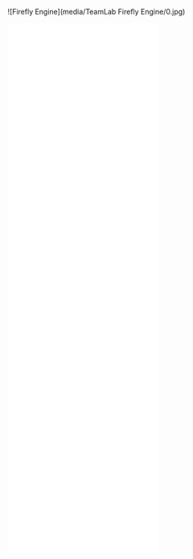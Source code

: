 ![Firefly Engine](media/TeamLab Firefly Engine/0.jpg)

<!-- # Collaborators


# Process

# Grouping 
# Audio Reactivity
# Color Modes
# Interactivity
# Clock Model
# Kuramoto Model -->

<!-- ![Firefly Engine](media/TeamLab Firefly Engine/grouping_1.jpg)
![Firefly Engine](media/TeamLab Firefly Engine/radius.jpg) -->


<div class="videoWrapper">
<iframe src="media/TeamLab Firefly Engine/grouping_vid.mp4" frameborder="0" allowfullscreen></iframe>
</div>

<div class="videoWrapper">
<iframe src="media/TeamLab Firefly Engine/sync_vid.mp4" frameborder="0" allowfullscreen></iframe>
</div>

<div class="videoWrapper">
<iframe src="media/TeamLab Firefly Engine/final.mp4" frameborder="0" allowfullscreen></iframe>
</div>

<div class="videoWrapper">
<iframe src="media/TeamLab Firefly Engine/o1.mp4" frameborder="0" allowfullscreen></iframe>
</div>

<div class="videoWrapper">
<iframe src="media/TeamLab Firefly Engine/o2.mp4" frameborder="0" allowfullscreen></iframe>
</div>

<div class="videoWrapper">
<iframe src="media/TeamLab Firefly Engine/o3.mp4" frameborder="0" allowfullscreen></iframe>
</div>

<div class="videoWrapper">
<iframe src="media/TeamLab Firefly Engine/o4.mp4" frameborder="0" allowfullscreen></iframe>
</div>